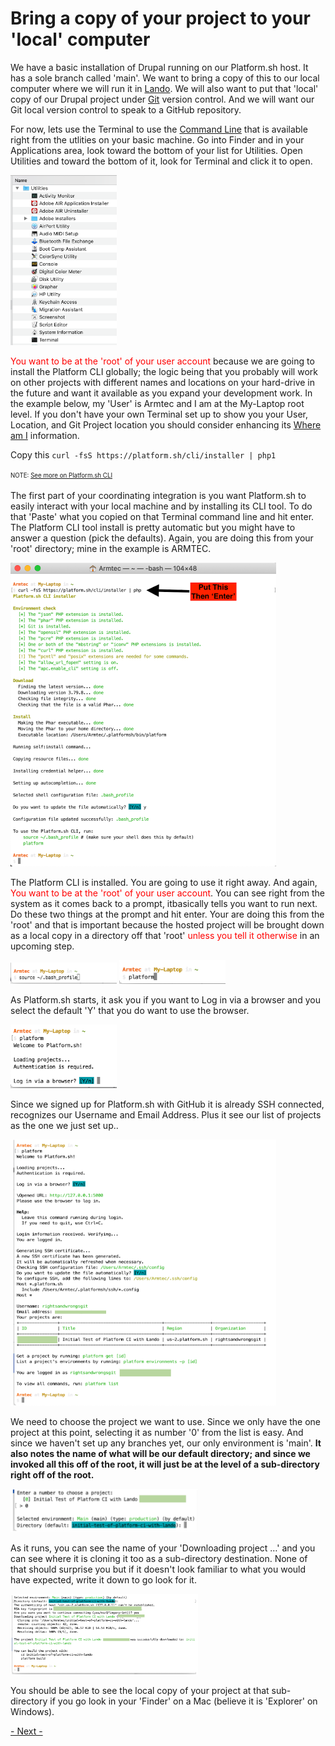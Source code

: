 
# Bring a copy of your project to your 'local' computer

We have a basic installation of Drupal running on our Platform.sh host.  It has a sole branch called 'main'.   We want to bring a copy of this to our local computer where we will run it in [Lando](../book/lando.html).  We will also want to put that 'local' copy of our Drupal project under [Git](../book/gitbasics.md) version control.  And we will want our Git local version control to speak to a GitHub repository.

For now, lets use the Terminal to use the [Command Line](../book/cheats.md#Terminal-Command-Line-Interface-(CLI)) that is available right from the utlities on your basic machine.  Go into Finder and in your Applications area, look toward the bottom of your list for Utilities.  Open Utilities and toward the bottom of it, look for Terminal and click it to open.

<img src="../cicd/captures/findyourterminal.png"  width="170">


<font color=red>You want to be at the 'root' of your user account</font> because we are going to install the Platform CLI globally; the logic being that you probably will work on other projects with different names and locations on your hard-drive in the future and want it available as you expand your development work.  In the example below, my 'User' is Armtec and I am at the My-Laptop root level.  If you don't have your own Terminal set up to show you your User, Location, and Git Project location you should consider enhancing its [Where am I](../book/WhereAmI.md) information.

Copy this `curl -fsS https://platform.sh/cli/installer | php1`

<sup><sub>NOTE: [See more on Platform.sh CLI](../cicd/platformshcli.md)</sub></sup>

The first part of your coordinating integration is you want Platform.sh to easily interact with your local machine and by installing its CLI tool.  To do that 'Paste' what you copied on that Terminal command line and hit enter.  The Platform CLI tool install is pretty automatic but you might have to answer a question (pick the defaults).  Again, you are doing this from your 'root' directory; mine in the example is ARMTEC.

<img src="../cicd/captures/platformCLIinstall1.png"  width="425">

The Platform CLI is installed.  You are going to use it right away.  And again, <font color=red>You want to be at the 'root' of your user account</font>.  You can see right from the system as it comes back to a prompt, itbasically tells you want to run next. Do these two things at the prompt and hit enter.  Your are doing this from the 'root' and that is important because the hosted project will be brought down as a local copy in a directory off that 'root' <font color=red>unless you tell it otherwise</font> in an upcoming step.

<img src="../cicd/captures/platformCLIinstall2.png"  width="170">

<img src="../cicd/captures/platformCLIinstall3.png"  width="170">

As Platform.sh starts, it ask you if you want to Log in via a browser and you select the default 'Y' that you do want to use the browser.

<img src="../cicd/captures/platformCLIinstall4.png"  width="170">

Since we signed up for Platform.sh with GitHub it is already SSH connected, recognizes our Username and Email Address.  Plus it see our list of projects as the one we just set up..

<img src="../cicd/captures/platformCLIinstall5.png"  width="425">

We need to choose the project we want to use. Since we only have the one project at this point, selecting it as number '0' from the list is easy.  And since we haven't set up any branches yet, our only environment is 'main'.  **It also notes the name of what will be our default directory; and since we invoked all this off of the root, it will just be at the level of a sub-directory right off of the root.**

<img src="../cicd/captures/platformCLIinstall6.png"  width="300">

As it runs, you can see the name of your 'Downloading project …'  and you can see where it is cloning it too as a sub-directory destination.  None of that should surprise you but if it doesn't look familiar to what you would have expected, write it down to go look for it.

<img src="../cicd/captures/platformCLIinstall7.png"  width="300">

You should be able to see the local copy of your project at that sub-directory if you go look in your 'Finder' on a Mac (believe it is 'Explorer' on Windows).

[- Next -](../cicd/vscodedrupallocal.md)


